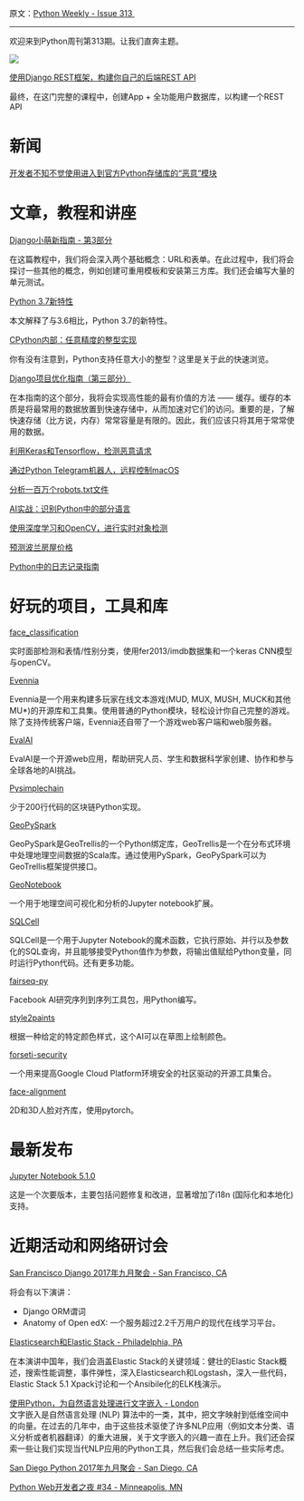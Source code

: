 原文：[Python Weekly - Issue 313 ](http://eepurl.com/c4gzuj)

---

欢迎来到Python周刊第313期。让我们直奔主题。

[![](https://gallery.mailchimp.com/e2e180baf855ac797ef407fc7/images/d3f744de-d026-45be-8122-7dbd80db083d.jpg)](https://click.linksynergy.com/link?id=x9UsEHf2tls&offerid=323085.1094964&type=2&murl=https%3A%2F%2Fwww.udemy.com%2Fdjango-python%2F)

[使用Django REST框架，构建你自己的后端REST API](https://click.linksynergy.com/link?id=x9UsEHf2tls&offerid=323085.1094964&type=2&murl=https%3A%2F%2Fwww.udemy.com%2Fdjango-python%2F)

最终，在这门完整的课程中，创建App + 全功能用户数据库，以构建一个REST API   
  
  
# 新闻  
  
[开发者不知不觉使用进入到官方Python存储库的“恶意”模块](https://arstechnica.com/information-technology/2017/09/devs-unknowingly-use-malicious-modules-put-into-official-python-repository/)  
  
  
# 文章，教程和讲座  
  
[Django小萌新指南 - 第3部分](https://simpleisbetterthancomplex.com/series/2017/09/18/a-complete-beginners-guide-to-django-part-3.html)

在这篇教程中，我们将会深入两个基础概念：URL和表单。在此过程中，我们将会探讨一些其他的概念，例如创建可重用模板和安装第三方库。我们还会编写大量的单元测试。

  
[Python 3.7新特性](https://docs.python.org/3.7/whatsnew/3.7.html)  

本文解释了与3.6相比，Python 3.7的新特性。

[CPython内部：任意精度的整型实现](http://rushter.com/blog/python-integer-implementation/)

你有没有注意到，Python支持任意大小的整型？这里是关于此的快速浏览。  
  
[Django项目优化指南（第三部分）](http://dizballanze.com/django-project-optimization-part-3/)

在本指南的这个部分，我将会实现高性能的最有价值的方法 —— 缓存。缓存的本质是将最常用的数据放置到快速存储中，从而加速对它们的访问。重要的是，了解快速存储（比方说，内存）常常容量是有限的。因此，我们应该只将其用于常常使用的数据。
  
[利用Keras和Tensorflow，检测恶意请求](https://medium.com/slalom-engineering/detecting-malicious-requests-with-keras-tensorflow-5d5db06b4f28)  
  
[通过Python Telegram机器人，远程控制macOS](https://medium.com/@half0wl/remote-controlling-macos-with-a-python-telegram-bot-d656d2e00226)   
  
[分析一百万个robots.txt文件](https://intoli.com/blog/analyzing-one-million-robots-txt-files/)  
  
[AI实战：识别Python中的部分语言](https://medium.com/@brianray_7981/ai-in-practice-identifying-parts-of-speech-in-python-8a690c7a1a08)  
  
[使用深度学习和OpenCV，进行实时对象检测](http://www.pyimagesearch.com/2017/09/18/real-time-object-detection-with-deep-learning-and-opencv/)  
  
[预测波兰房屋价格](https://laurenshareshian.github.io/Predicting-Portland-Home-Prices/)  
  
[Python中的日志记录指南](https://opensource.com/article/17/9/python-logging)  
  
  
# 好玩的项目，工具和库  
  
[face_classification](https://github.com/oarriaga/face_classification)  

实时面部检测和表情/性别分类，使用fer2013/imdb数据集和一个keras CNN模型与openCV。
  
[Evennia](http://www.evennia.com/)   

Evennia是一个用来构建多玩家在线文本游戏(MUD, MUX, MUSH, MUCK和其他MU*)的开源库和工具集。使用普通的Python模块，轻松设计你自己完整的游戏。除了支持传统客户端，Evennia还自带了一个游戏web客户端和web服务器。
  
[EvalAI](https://github.com/Cloud-CV/EvalAI)   

EvalAI是一个开源web应用，帮助研究人员、学生和数据科学家创建、协作和参与全球各地的AI挑战。
  
[Pysimplechain](https://github.com/EricAlcaide/pysimplechain/)  

少于200行代码的区块链Python实现。
  
[GeoPySpark](https://github.com/locationtech-labs/geopyspark)  

GeoPySpark是GeoTrellis的一个Python绑定库，GeoTrellis是一个在分布式环境中处理地理空间数据的Scala库。通过使用PySpark，GeoPySpark可以为GeoTrellis框架提供接口。
  
[GeoNotebook](https://github.com/OpenGeoscience/geonotebook)   

一个用于地理空间可视化和分析的Jupyter notebook扩展。
  
[SQLCell](https://github.com/tmthyjames/SQLCell)  

SQLCell是一个用于Jupyter Notebook的魔术函数，它执行原始、并行以及参数化的SQL查询，并且能够接受Python值作为参数，将输出值赋给Python变量，同时运行Python代码。还有更多功能。
  
[fairseq-py](https://github.com/facebookresearch/fairseq-py)  

Facebook AI研究序列到序列工具包，用Python编写。
  
[style2paints](https://github.com/lllyasviel/style2paints)  

根据一种给定的特定颜色样式，这个AI可以在草图上绘制颜色。
  
[forseti-security](https://github.com/GoogleCloudPlatform/forseti-security)

一个用来提高Google Cloud Platform环境安全的社区驱动的开源工具集合。
  
[face-alignment](https://github.com/1adrianb/face-alignment)  

2D和3D人脸对齐库，使用pytorch。
  
  
# 最新发布  
  
[Jupyter Notebook 5.1.0](https://groups.google.com/forum/#!topic/jupyter/jZu-4fhF1ss)

这是一个次要版本，主要包括问题修复和改进，显著增加了i18n (国际化和本地化) 支持。
  
  
# 近期活动和网络研讨会  
  
[San Francisco Django 2017年九月聚会 - San Francisco, CA](https://www.meetup.com/The-San-Francisco-Django-Meetup-Group/events/243442618/)  

将会有以下演讲：

  * Django ORM谓词
  * Anatomy of Open edX: 一个服务超过2.2千万用户的现代在线学习平台。

  
[Elasticsearch和Elastic Stack - Philadelphia, PA](https://www.meetup.com/phillypug/events/243460298/)

在本演讲中国年，我们会涵盖Elastic Stack的关键领域：健壮的Elastic Stack概述，搜索性能调整，事件弹性，深入Elasticsearch和Logstash，深入一些代码，Elastic Stack 5.1 Xpack讨论和一个Ansibile化的ELK栈演示。

[使用Python，为自然语言处理进行文字嵌入 - London](https://www.meetup.com/LondonPython/events/240263693/)
   
文字嵌入是自然语言处理 (NLP) 算法中的一类，其中，把文字映射到低维空间中的向量。在过去的几年中，由于这些技术驱使了许多NLP应用（例如文本分类、语义分析或者机器翻译）的重大进展，关于文字嵌入的兴趣一直在上升。我们还会探索一些让我们实现当代NLP应用的Python工具，然后我们会总结一些实际考虑。
  
[San Diego Python 2017年九月聚会 - San Diego, CA](https://www.meetup.com/pythonsd/events/241076010/)  
  
[Python Web开发者之夜 #34 - Minneapolis, MN](https://www.meetup.com/PyMNtos-Twin-Cities-Python-User-Group/events/243472959/)  
  
